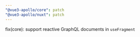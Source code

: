 ```yaml
---
"@vue3-apollo/core": patch
"@vue3-apollo/nuxt": patch
---
```


fix(core): support reactive GraphQL documents in `useFragment`
